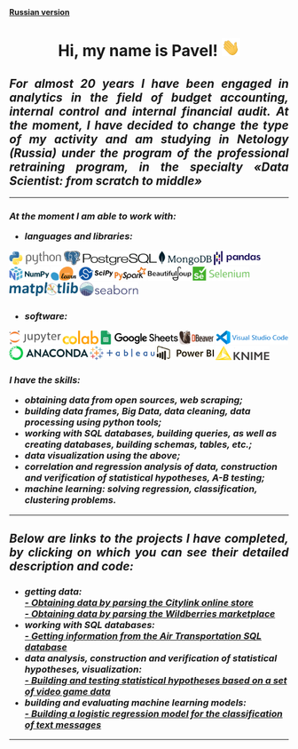 <body>
    <b>
        <a href="https://github.com/DurinPavel/DurinPavel/blob/main/README.md" target="_blank">
            Russian version</a>
        <h1 align="center">
            Hi, my name is Pavel!
            <img src="https://github.com/DurinPavel/DurinPavel/blob/main/images/hi.gif" height="32"/>
        </h1>
        <h2 align="justify">
            <i>
                For almost 20 years I have been engaged in analytics in the field of 
                budget accounting, internal control and internal financial audit. At the moment, 
                I have decided to change the type of my activity and am studying in Netology (Russia)
                under the program of the professional retraining program, in the specialty
                «Data Scientist: from scratch to middle»
            </i>
        </h2>
        <hr>
        <h3>
            <i>
                At the moment I am able to work with:
                <ul>
                    <li>languages and libraries:</li>
                </ul>
            </i>
        </h3>
        <p>
            <img src="https://github.com/DurinPavel/DurinPavel/blob/main/images/python.png" alt="Python" height="25"/>
            <img src="https://github.com/DurinPavel/DurinPavel/blob/main/images/postgresql.png" alt="PostgreSQL" height="25"/>
            <img src="https://github.com/DurinPavel/DurinPavel/blob/main/images/mongodb.png" alt="MongoDB"height="25"/>
            <img src="https://github.com/DurinPavel/DurinPavel/blob/main/images/pandas.png" alt="Pandas" height="25"/>
            <img src="https://github.com/DurinPavel/DurinPavel/blob/main/images/numpy.png" alt="NumPy" height="25"/>
            <img src="https://github.com/DurinPavel/DurinPavel/blob/main/images/scikit_learn.png" alt="Scikit-learn" height="25"/>
            <img src="https://github.com/DurinPavel/DurinPavel/blob/main/images/scipy.png" alt="SciPy" height="25"/>
            <img src="https://github.com/DurinPavel/DurinPavel/blob/main/images/pyspark.png" alt="PySpark" height="25"/>
            <img src="https://github.com/DurinPavel/DurinPavel/blob/main/images/beautifulsoup.png" alt="Beautifulsoup" height="25"/>
            <img src="https://github.com/DurinPavel/DurinPavel/blob/main/images/selenium.png" alt="Selenium" height="25"/>
            <img src="https://github.com/DurinPavel/DurinPavel/blob/main/images/matplotlib.png" alt="Matplotlib" height="25"/>
            <img src="https://github.com/DurinPavel/DurinPavel/blob/main/images/seaborn.png" alt="Seaborn" height="25"/>
        </p>
        <h3>
            <i>
                <ul>
                    <li>software:</li>
                </ul>
            </i>
        </h3>
        <p>
            <img src="https://github.com/DurinPavel/DurinPavel/blob/main/images/jupyter.png" alt="Jupyter" height="25"/>
            <img src="https://github.com/DurinPavel/DurinPavel/blob/main/images/colaboratory.png" alt="Colaboratory" height="25"/>
            <img src="https://github.com/DurinPavel/DurinPavel/blob/main/images/google_spreadsheet.png" alt="Google Spreadsheet" height="25"/>
            <img src="https://github.com/DurinPavel/DurinPavel/blob/main/images/dbeaver.png" alt="DBeaver" height="25"/>
            <img src="https://github.com/DurinPavel/DurinPavel/blob/main/images/vscode.png" alt="Visual Studio Code" height="25"/>
            <img src="https://github.com/DurinPavel/DurinPavel/blob/main/images/anaconda.png" alt="Anaconda" height="25"/>
            <img src="https://github.com/DurinPavel/DurinPavel/blob/main/images/tableau.png" alt="Tableau" height="25"/>
            <img src="https://github.com/DurinPavel/DurinPavel/blob/main/images/power_bi.png" alt="Power BI" height="25"/>
            <img src="https://github.com/DurinPavel/DurinPavel/blob/main/images/knime.png" alt="Knime" height="25"/>
        </p>
        <h3>
            <i>
                I have the skills:
                <ul>
                    <li>obtaining data from open sources, web scraping;</li>
                    <li>building data frames, Big Data, data cleaning, data processing using python tools;</li>
                    <li>working with SQL databases, building queries, as well as creating databases, building schemas, tables, etc.;</li>
                    <li>data visualization using the above;</li>
                    <li>correlation and regression analysis of data, construction and verification of statistical hypotheses, A-B testing;</li>
                    <li>machine learning: solving regression, classification, clustering problems.</li>
                </ul>
            </i>
        </h3>
        <hr>
        <h2 align="justify">
            <i>
                Below are links to the projects I have completed, 
                by clicking on which you can see their detailed description and code:
            </i>
        </h2>
        <h3>
            <i>
                <ul>
                    <li>getting data:</li>
                    <a href="https://github.com/DurinPavel/citylink_parsing/blob/main/README_EN.md" target="_blank">
                        - Obtaining data by parsing the Citylink online store</a><br>
                    <a href="https://github.com/DurinPavel/wildberries_parsing/blob/main/README_EN.md" target="_blank">
                        - Obtaining data by parsing the Wildberries marketplace</a>
                    <li>working with SQL databases:</li>
                    <a href="https://github.com/DurinPavel/avia_transportations_sql/blob/main/README_EN.md" target="_blank">
                        - Getting information from the Air Transportation SQL database</a>
                    <li>data analysis, construction and verification of statistical hypotheses, visualization:</li>
                    <a href="https://github.com/DurinPavel/critics_and_video_games/blob/main/README_EN.md" target="_blank">
                        - Building and testing statistical hypotheses based on a set of video game data</a>
                    <li>building and evaluating machine learning models:</li>
                    <a href="https://github.com/DurinPavel/classification_text_messages/blob/main/README_EN.md" target="_blank">
                        - Building a logistic regression model for the classification of text messages</a>
                </ul>
            </i>
        </h3>
        <hr>
    </b>
</body>

<!--
**DurinPavel/DurinPavel** is a ✨ _special_ ✨ repository because its `README.md` (this file) appears on your GitHub profile.

Here are some ideas to get you started:

- 🔭 I’m currently working on ...
- 🌱 I’m currently learning ...
- 👯 I’m looking to collaborate on ...
- 🤔 I’m looking for help with ...
- 💬 Ask me about ...
- 📫 How to reach me: ...
- 😄 Pronouns: ...
- ⚡ Fun fact: ...
-->
